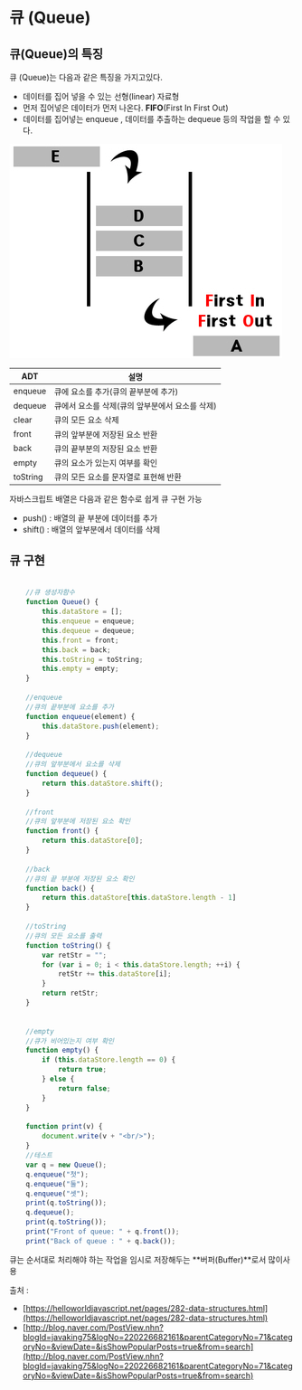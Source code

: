 # 큐 (Queue)

## 큐(Queue)의 특징

큐 (Queue)는 다음과 같은 특징을 가지고있다.

+ 데이터를 집어 넣을 수 있는 선형(linear) 자료형
+ 먼저 집어넣은 데이터가 먼저 나온다. **FIFO**(First In First Out)
+ 데이터를 집어넣는 enqueue , 데이터를 추출하는 dequeue 등의 작업을 할 수 있다.


![image](./queue.jpg)


|ADT|설명|
|------|------------|
|enqueue|큐에 요소를 추가(큐의 끝부분에 추가)|
|dequeue|큐에서 요소를 삭제(큐의 앞부분에서 요소를 삭제)|
|clear|큐의 모든 요소 삭제|
|front|큐의 앞부분에 저장된 요소 반환|
|back|큐의 끝부분의 저장된 요소 반환|
|empty|큐의 요소가 있는지 여부를 확인|
|toString|큐의 모든 요소를 문자열로 표현해 반환|



자바스크립트 배열은 다음과 같은 함수로 쉽게 큐 구현 가능
+ push() : 배열의 끝 부분에 데이터를 추가
+ shift() : 배열의 앞부분에서 데이터를 삭제 
    
    



## 큐 구현

```js

    //큐 생성자함수
    function Queue() {
        this.dataStore = [];
        this.enqueue = enqueue;
        this.dequeue = dequeue;
        this.front = front;
        this.back = back;
        this.toString = toString;
        this.empty = empty;
    }

    //enqueue
    //큐의 끝부분에 요소를 추가
    function enqueue(element) {
        this.dataStore.push(element);
    }

    //dequeue
    //큐의 앞부분에서 요소를 삭제
    function dequeue() {
        return this.dataStore.shift();
    }

    //front
    //큐의 앞부분에 저장된 요소 확인
    function front() {
        return this.dataStore[0];
    }

    //back
    //큐의 끝 부분에 저장된 요소 확인
    function back() {
        return this.dataStore[this.dataStore.length - 1]
    }

    //toString
    //큐의 모든 요소를 출력
    function toString() {
        var retStr = "";
        for (var i = 0; i < this.dataStore.length; ++i) {
            retStr += this.dataStore[i];
        }
        return retStr;
    }


    //empty
    //큐가 비어있는지 여부 확인
    function empty() {
        if (this.dataStore.length == 0) {
            return true;
        } else {
            return false;
        }
    }

    function print(v) {
        document.write(v + "<br/>");
    }
    //테스트 
    var q = new Queue();
    q.enqueue("첫");
    q.enqueue("둘");
    q.enqueue("셋");
    print(q.toString());
    q.dequeue();
    print(q.toString());
    print("Front of queue: " + q.front());
    print("Back of queue : " + q.back());

```


큐는 순서대로 처리해야 하는 작업을 임시로 저장해두는 **버퍼(Buffer)**로서 많이사용

출처 : 

+ [https://helloworldjavascript.net/pages/282-data-structures.html](https://helloworldjavascript.net/pages/282-data-structures.html)
+ [http://blog.naver.com/PostView.nhn?blogId=javaking75&logNo=220226682161&parentCategoryNo=71&categoryNo=&viewDate=&isShowPopularPosts=true&from=search](http://blog.naver.com/PostView.nhn?blogId=javaking75&logNo=220226682161&parentCategoryNo=71&categoryNo=&viewDate=&isShowPopularPosts=true&from=search)
